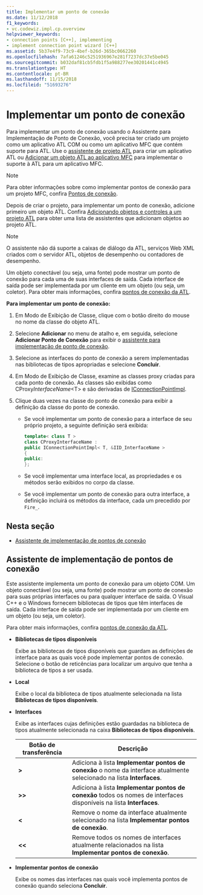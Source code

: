```yaml
---
title: Implementar um ponto de conexão
ms.date: 11/12/2018
f1_keywords:
- vc.codewiz.impl.cp.overview
helpviewer_keywords:
- connection points [C++], implementing
- implement connection point wizard [C++]
ms.assetid: 5b37e4f9-73c9-4bef-b26d-365bc0662260
ms.openlocfilehash: 7afa61246c5251936967e281f7237dc37e5be045
ms.sourcegitcommit: b032daf81cb5fdb1f5a988277ee30201441c4945
ms.translationtype: HT
ms.contentlocale: pt-BR
ms.lasthandoff: 11/15/2018
ms.locfileid: "51693276"
---
```

# <a name="implement-a-connection-point"></a>Implementar um ponto de conexão

Para implementar um ponto de conexão usando o Assistente para Implementação de Ponto de Conexão, você precisa ter criado um projeto como um aplicativo ATL COM ou como um aplicativo MFC que contém suporte para ATL. Use o [assistente de projeto ATL](../atl/reference/atl-project-wizard.md) para criar um aplicativo ATL ou [Adicionar um objeto ATL ao aplicativo MFC](../mfc/reference/adding-atl-support-to-your-mfc-project.md) para implementar o suporte à ATL para um aplicativo MFC.

> [!NOTE]
> Para obter informações sobre como implementar pontos de conexão para um projeto MFC, confira [Pontos de conexão](../mfc/connection-points.md).

Depois de criar o projeto, para implementar um ponto de conexão, adicione primeiro um objeto ATL. Confira [Adicionando objetos e controles a um projeto ATL](../atl/reference/adding-objects-and-controls-to-an-atl-project.md) para obter uma lista de assistentes que adicionam objetos ao projeto ATL.

> [!NOTE]
> O assistente não dá suporte a caixas de diálogo da ATL, serviços Web XML criados com o servidor ATL, objetos de desempenho ou contadores de desempenho.

Um objeto conectável (ou seja, uma fonte) pode mostrar um ponto de conexão para cada uma de suas interfaces de saída. Cada interface de saída pode ser implementada por um cliente em um objeto (ou seja, um coletor). Para obter mais informações, confira [pontos de conexão da ATL](../atl/atl-connection-points.md).

**Para implementar um ponto de conexão:**

1. Em Modo de Exibição de Classe, clique com o botão direito do mouse no nome da classe do objeto ATL.

1. Selecione **Adicionar** no menu de atalho e, em seguida, selecione **Adicionar Ponto de Conexão** para exibir o [assistente para implementação de ponto de conexão](#implement-connection-point-wizard).

1. Selecione as interfaces do ponto de conexão a serem implementadas nas bibliotecas de tipos apropriadas e selecione **Concluir**.

1. Em Modo de Exibição de Classe, examine as classes proxy criadas para cada ponto de conexão. As classes são exibidas como CProxy*InterfaceName*\<T> e são derivadas de [IConnectionPointImpl](../atl/reference/iconnectionpointimpl-class.md).

1. Clique duas vezes na classe do ponto de conexão para exibir a definição da classe do ponto de conexão.

   - Se você implementar um ponto de conexão para a interface de seu próprio projeto, a seguinte definição será exibida:

     ```cpp
     template< class T >
     class CProxyInterfaceName :
     public IConnectionPointImpl< T, &IID_InterfaceName >
     {
     public:
     };
     ```

   - Se você implementar uma interface local, as propriedades e os métodos serão exibidos no corpo da classe.

   - Se você implementar um ponto de conexão para outra interface, a definição incluirá os métodos da interface, cada um precedido por `Fire_`.

## <a name="in-this-section"></a>Nesta seção

- [Assistente de implementação de pontos de conexão](#implement-connection-point-wizard)

## <a name="implement-connection-point-wizard"></a>Assistente de implementação de pontos de conexão

Este assistente implementa um ponto de conexão para um objeto COM. Um objeto conectável (ou seja, uma fonte) pode mostrar um ponto de conexão para suas próprias interfaces ou para qualquer interface de saída. O Visual C++ e o Windows fornecem bibliotecas de tipos que têm interfaces de saída. Cada interface de saída pode ser implementada por um cliente em um objeto (ou seja, um coletor).

Para obter mais informações, confira [pontos de conexão da ATL](../atl/atl-connection-points.md).

- **Bibliotecas de tipos disponíveis**

  Exibe as bibliotecas de tipos disponíveis que guardam as definições de interface para as quais você pode implementar pontos de conexão. Selecione o botão de reticências para localizar um arquivo que tenha a biblioteca de tipos a ser usada.

- **Local**

  Exibe o local da biblioteca de tipos atualmente selecionada na lista **Bibliotecas de tipos disponíveis**.

- **Interfaces**

  Exibe as interfaces cujas definições estão guardadas na biblioteca de tipos atualmente selecionada na caixa **Bibliotecas de tipos disponíveis**.

  |Botão de transferência|Descrição|
  |---------------------|-----------------|
  |**>**|Adiciona à lista **Implementar pontos de conexão** o nome da interface atualmente selecionado na lista **Interfaces**.|
  |**>>**|Adiciona à lista **Implementar pontos de conexão** todos os nomes de interfaces disponíveis na lista **Interfaces**.|
  |**\<**|Remove o nome da interface atualmente selecionado na lista **Implementar pontos de conexão**.|
  |**\<\<**|Remove todos os nomes de interfaces atualmente relacionados na lista **Implementar pontos de conexão**.|

- **Implementar pontos de conexão**

  Exibe os nomes das interfaces nas quais você implementa pontos de conexão quando seleciona **Concluir**.
